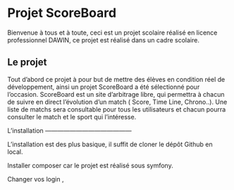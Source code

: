 Projet ScoreBoard
========================


Bienvenue à tous et à toute, ceci est un projet scolaire réalisé en licence professionnel DAWIN, ce projet est réalisé dans un cadre scolaire.

Le projet 
---------

Tout d’abord ce projet à pour but de mettre des élèves en condition réel de développement, ainsi un projet ScoreBoard a été sélectionné pour l’occasion. ScoreBoard est un site d’arbitrage libre, qui permettra à chacun de suivre en direct l’évolution d’un match ( Score, Time Line, Chrono..). Une liste de matchs sera consultable pour tous les utilisateurs et chacun pourra consulter le match et le sport qui l’intéresse. 


L’installation 
——————————————

L’installation est des plus basique, il suffit de cloner le dépôt Github en local.

Installer composer car le projet est réalisé sous symfony.

Changer vos login , 


  